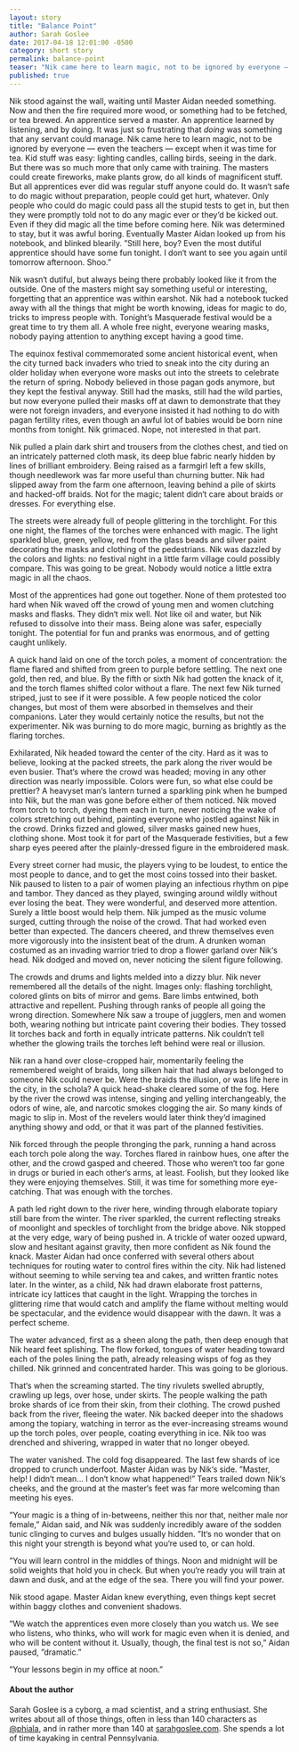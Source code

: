```yaml
---
layout: story
title: "Balance Point"
author: Sarah Goslee
date: 2017-04-18 12:01:00 -0500
category: short story
permalink: balance-point
teaser: "Nik came here to learn magic, not to be ignored by everyone — even the teachers — except when it was time for tea."
published: true
---
```


Nik stood against the wall, waiting until Master Aidan needed something. Now and then the fire required more wood, or something had to be fetched, or tea brewed. An apprentice served a master. An apprentice learned by listening, and by doing. It was just so frustrating that *doing* was something that any servant could manage. Nik came here to learn magic, not to be ignored by everyone — even the teachers — except when it was time for tea. Kid stuff was easy: lighting candles, calling birds, seeing in the dark. But there was so much more that only came with training. The masters could create fireworks, make plants grow, do all kinds of magnificent stuff. But all apprentices ever did was regular stuff anyone could do. It wasn‘t safe to do magic without preparation, people could get hurt, whatever. Only people who could do magic could pass all the stupid tests to get in, but then they were promptly told not to do any magic ever or they‘d be kicked out. Even if they did magic all the time before coming here. Nik was determined to stay, but it was awful boring. Eventually Master Aidan looked up from his notebook, and blinked blearily. ”Still here, boy? Even the most dutiful apprentice should have some fun tonight. I don‘t want to see you again until tomorrow afternoon. Shoo.”

Nik wasn‘t dutiful, but always being there probably looked like it from the outside. One of the masters might say something useful or interesting, forgetting that an apprentice was within earshot. Nik had a notebook tucked away with all the things that might be worth knowing, ideas for magic to do, tricks to impress people with. Tonight’s Masquerade festival would be a great time to try them all. A whole free night, everyone wearing masks, nobody paying attention to anything except having a good time.

The equinox festival commemorated some ancient historical event, when the city turned back invaders who tried to sneak into the city during an older holiday when everyone wore masks out into the streets to celebrate the return of spring. Nobody believed in those pagan gods anymore, but they kept the festival anyway. Still had the masks, still had the wild parties, but now everyone pulled their masks off at dawn to demonstrate that they were not foreign invaders, and everyone insisted it had nothing to do with pagan fertility rites, even though an awful lot of babies would be born nine months from tonight. Nik grimaced. Nope, not interested in that part.

Nik pulled a plain dark shirt and trousers from the clothes chest, and tied on an intricately patterned cloth mask, its deep blue fabric nearly hidden by lines of brilliant embroidery. Being raised as a farmgirl left a few skills, though needlework was far more useful than churning butter. Nik had slipped away from the farm one afternoon, leaving behind a pile of skirts and hacked-off braids. Not for the magic; talent didn‘t care about braids or dresses. For everything else.

The streets were already full of people glittering in the torchlight. For this one night, the flames of the torches were enhanced with magic. The light sparkled blue, green, yellow, red from the glass beads and silver paint decorating the masks and clothing of the pedestrians. Nik was dazzled by the colors and lights: no festival night in a little farm village could possibly compare. This was going to be great. Nobody would notice a little extra magic in all the chaos.

Most of the apprentices had gone out together. None of them protested too hard when Nik waved off the crowd of young men and women clutching masks and flasks. They didn‘t mix well. Not like oil and water, but Nik refused to dissolve into their mass. Being alone was safer, especially tonight. The potential for fun and pranks was enormous, and of getting caught unlikely.

A quick hand laid on one of the torch poles, a moment of concentration: the flame flared and shifted from green to purple before settling. The next one gold, then red, and blue. By the fifth or sixth Nik had gotten the knack of it, and the torch flames shifted color without a flare. The next few Nik turned striped, just to see if it were possible. A few people noticed the color changes, but most of them were absorbed in themselves and their companions. Later they would certainly notice the results, but not the experimenter. Nik was burning to do more magic, burning as brightly as the flaring torches.

Exhilarated, Nik headed toward the center of the city. Hard as it was to believe, looking at the packed streets, the park along the river would be even busier. That‘s where the crowd was headed; moving in any other direction was nearly impossible. Colors were fun, so what else could be prettier? A heavyset man‘s lantern turned a sparkling pink when he bumped into Nik, but the man was gone before either of them noticed. Nik moved from torch to torch, dyeing them each in turn, never noticing the wake of colors stretching out behind, painting everyone who jostled against Nik in the crowd. Drinks fizzed and glowed, silver masks gained new hues, clothing shone. Most took it for part of the Masquerade festivities, but a few sharp eyes peered after the plainly-dressed figure in the embroidered mask.

Every street corner had music, the players vying to be loudest, to entice the most people to dance, and to get the most coins tossed into their basket. Nik paused to listen to a pair of women playing an infectious rhythm on pipe and tambor. They danced as they played, swinging around wildly without ever losing the beat. They were wonderful, and deserved more attention. Surely a little boost would help them. Nik jumped as the music volume surged, cutting through the noise of the crowd.  That had worked even better than expected. The dancers cheered, and threw themselves even more vigorously into the insistent beat of the drum. A drunken woman costumed as an invading warrior tried to drop a flower garland over Nik‘s head. Nik dodged and moved on, never noticing the silent figure following.

The crowds and drums and lights melded into a dizzy blur. Nik never remembered all the details of the night. Images only: flashing torchlight, colored glints on bits of mirror and gems. Bare limbs entwined, both attractive and repellent. Pushing through ranks of people all going the wrong direction. Somewhere Nik saw a troupe of jugglers, men and women both, wearing nothing but intricate paint covering their bodies. They tossed lit torches back and forth in equally intricate patterns. Nik couldn‘t tell whether the glowing trails the torches left behind were real or illusion.

Nik ran a hand over close-cropped hair, momentarily feeling the remembered weight of braids, long silken hair that had always belonged to someone Nik could never be. Were the braids the illusion, or was life here in the city, in the schola? A quick head-shake cleared some of the fog. Here by the river the crowd was intense, singing and yelling interchangeably, the odors of wine, ale, and narcotic smokes clogging the air. So many kinds of magic to slip in. Most of the revelers would later think they‘d imagined anything showy and odd, or that it was part of the planned festivities.

Nik forced through the people thronging the park, running a hand across each torch pole along the way. Torches flared in rainbow hues, one after the other, and the crowd gasped and cheered. Those who weren‘t too far gone in drugs or buried in each other‘s arms, at least. Foolish, but they looked like they were enjoying themselves. Still, it was time for something more eye-catching. That was enough with the torches.

A path led right down to the river here, winding through elaborate topiary still bare from the winter. The river sparkled, the current reflecting streaks of moonlight and speckles of torchlight from the bridge above. Nik stopped at the very edge, wary of being pushed in. A trickle of water oozed upward, slow and hesitant against gravity, then more confident as Nik found the knack. Master Aidan had once conferred with several others about techniques for routing water to control fires within the city. Nik had listened without seeming to while serving tea and cakes, and written frantic notes later. In the winter, as a child, Nik had drawn elaborate frost patterns, intricate icy lattices that caught in the light. Wrapping the torches in glittering rime that would catch and amplify the flame without melting would be spectacular, and the evidence would disappear with the dawn. It was a perfect scheme.

The water advanced, first as a sheen along the path, then deep enough that Nik heard feet splishing. The flow forked, tongues of water heading toward each of the poles lining the path, already releasing wisps of fog as they chilled. Nik grinned and concentrated harder. This was going to be glorious.

That‘s when the screaming started. The tiny rivulets swelled abruptly, crawling up legs, over hose, under skirts. The people walking the path broke shards of ice from their skin, from their clothing. The crowd pushed back from the river, fleeing the water. Nik backed deeper into the shadows among the topiary, watching in terror as the ever-increasing streams wound up the torch poles, over people, coating everything in ice. Nik too was drenched and shivering, wrapped in water that no longer obeyed.

The water vanished. The cold fog disappeared. The last few shards of ice dropped to crunch underfoot. Master Aidan was by Nik‘s side. ”Master, help! I didn‘t mean... I don‘t know what happened!” Tears trailed down Nik‘s cheeks, and the ground at the master‘s feet was far more welcoming than meeting his eyes.

”Your magic is a thing of in-betweens, neither this nor that, neither male nor female,” Aidan said, and Nik was suddenly incredibly aware of the sodden tunic clinging to curves and bulges usually hidden. ”It‘s no wonder that on this night your strength is beyond what you‘re used to, or can hold.

”You will learn control in the middles of things. Noon and midnight will be solid weights that hold you in check. But when you‘re ready you will train at dawn and dusk, and at the edge of the sea. There you will find your power.

Nik stood agape. Master Aidan knew everything, even things kept secret within baggy clothes and convenient shadows.

”We watch the apprentices even more closely than you watch us. We see who listens, who thinks, who will work for magic even when it is denied, and who will be content without it. Usually, though, the final test is not so,” Aidan paused, ”dramatic.”

”Your lessons begin in my office at noon.”

#### About the author

Sarah Goslee is a cyborg, a mad scientist, and a string enthusiast. She writes about all of those things, often in less than 140 characters as [@phiala](https:/twitter.com/phiala), and in rather more than 140 at [sarahgoslee.com](http://www.sarahgoslee.com). She spends a lot of time kayaking in central Pennsylvania.
